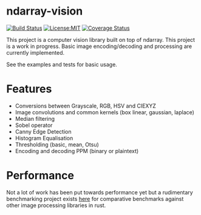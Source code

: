 # ndarray-vision

[![Build Status](https://travis-ci.org/xd009642/ndarray-vision.svg?branch=master)](https://travis-ci.org/xd009642/ndarray-vision)
[![License:MIT](https://img.shields.io/badge/License-MIT-yellow.svg)](https://opensource.org/licenses/MIT)
[![Coverage Status](https://coveralls.io/repos/github/xd009642/ndarray-vision/badge.svg?branch=master)](https://coveralls.io/github/xd009642/ndarray-vision?branch=master)

This project is a computer vision library built on top of ndarray. This project
is a work in progress. Basic image encoding/decoding and processing are
currently implemented.

See the examples and tests for basic usage.

# Features

* Conversions between Grayscale, RGB, HSV and CIEXYZ
* Image convolutions and common kernels (box linear, gaussian, laplace)
* Median filtering
* Sobel operator
* Canny Edge Detection
* Histogram Equalisation
* Thresholding (basic, mean, Otsu)
* Encoding and decoding PPM (binary or plaintext)

# Performance 

Not a lot of work has been put towards performance yet but a rudimentary
benchmarking project exists [here](https://github.com/rust-cv/ndarray-vision-benchmarking)
for comparative benchmarks against other image processing libraries in rust.

